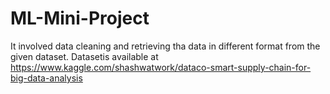 # ML-Mini-Project

It involved data cleaning and retrieving tha data in different format from the given dataset.
Datasetis available at https://www.kaggle.com/shashwatwork/dataco-smart-supply-chain-for-big-data-analysis
